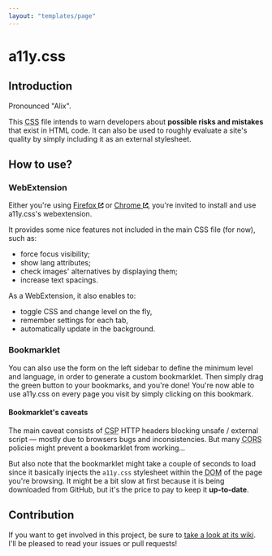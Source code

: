 ```yaml
---
layout: "templates/page"
---
```


# a11y.css

## Introduction

Pronounced "Alix".

This <abbr title="Cascading StyleSheet" aria-label="Cascading StyleSheet">CSS</abbr> file intends to warn developers about <b>possible risks and mistakes</b> that exist in HTML code. It can also be used to roughly evaluate a site's quality by simply including it as an external stylesheet.

## How to use?

### WebExtension

Either you're using <a href="https://addons.mozilla.org/en-GB/firefox/addon/a11ycss/" target="_blank" rel="noopener noreferrer">Firefox <svg xmlns="https://www.w3.org/2000/svg" viewBox="0 0 100 100" role="img" aria-label="(external link)" width="10" height="10"><polygon fill="currentColor" points="91.875,62 85,62 85,85 15,85 15,15 38,15 38,8.125 38,0 0,0 0,100 100,100 100,62 "></polygon><polygon fill="currentColor" points="54,0 54,0.627 71.787,18.477 52.701,38 38,38 38,62 62,62 62,49.799 82.773,29.462 99.374,46 100,46 100,0 "></polygon></svg></a> or <a href="https://chrome.google.com/webstore/detail/a11ycss/iolfinldndiiobhednboghogkiopppid?hl=fr" target="_blank" rel="noopener noreferrer">Chrome <svg xmlns="https://www.w3.org/2000/svg" viewBox="0 0 100 100" role="img" aria-label="(external link)" width="10" height="10"><polygon fill="currentColor" points="91.875,62 85,62 85,85 15,85 15,15 38,15 38,8.125 38,0 0,0 0,100 100,100 100,62 "></polygon><polygon fill="currentColor" points="54,0 54,0.627 71.787,18.477 52.701,38 38,38 38,62 62,62 62,49.799 82.773,29.462 99.374,46 100,46 100,0 "></polygon></svg></a>, you're invited to install and use a11y.css's webextension.

It provides some nice features not included in the main CSS file (for now), such as:

* force focus visibility;
* show lang attributes;
* check images' alternatives by displaying them;
* increase text spacings.

As a WebExtension, it also enables to:

* toggle CSS and change level on the fly, 
* remember settings for each tab,
* automatically update in the background.

### Bookmarklet

You can also use the form on the left sidebar to define the minimum level and language, in order to generate a custom bookmarklet. Then simply drag the green button to your bookmarks, and you're done! You're now able to use a11y.css on every page you visit by simply clicking on this bookmark.

#### Bookmarklet's caveats

The main caveat consists of <abbr title="Content Security Policy" aria-label="Content Security Policy">CSP</abbr> HTTP headers blocking unsafe / external script — mostly due to browsers bugs and inconsistencies. But many <abbr title="Cross Origin Resource Sharing" aria-label="Cross Origin Resource Sharing">CORS</abbr> policies might prevent a bookmarklet from working…

But also note that the bookmarklet might take a couple of seconds to load since it basically injects the `a11y.css` stylesheet within the <abbr title="Document Object Model" aria-label="Document Object Model">DOM</abbr> of the page you're browsing. It might be a bit slow at first because it is being downloaded from GitHub, but it's the price to pay to keep it <b>up-to-date</b>.

## Contribution

If you want to get involved in this project, be sure to [take a look at its wiki](https://github.com/ffoodd/a11y.css/wiki). I'll be pleased to read your issues or pull requests!
